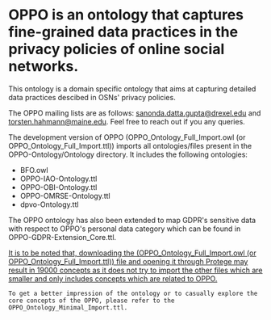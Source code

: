# OPPO is an ontology that captures fine-grained data practices in the privacy policies of online social networks.

This ontology is a domain specific ontology that aims at capturing detailed data practices descibed in OSNs' privacy policies. 

The OPPO mailing lists are as follows: sanonda.datta.gupta@drexel.edu and torsten.hahmann@maine.edu. Feel free to reach out if you any queries. 

The development version of OPPO (OPPO_Ontology_Full_Import.owl (or OPPO_Ontology_Full_Import.ttl)) imports all ontologies/files present in the OPPO-Ontology/Ontology directory. It includes the following ontologies:

- BFO.owl
- OPPO-IAO-Ontology.ttl
- OPPO-OBI-Ontology.ttl
- OPPO-OMRSE-Ontology.ttl
- dpvo-Ontology.ttl

The OPPO ontology has also been extended to map GDPR's sensitive data with respect to OPPO's personal data category which can be found in OPPO-GDPR-Extension_Core.ttl.

<u>It is to be noted that,  downloading the (OPPO_Ontology_Full_Import.owl (or OPPO_Ontology_Full_Import.ttl)) file and opening it through Protege may result in 19000 concepts as it does not try to import the other files which are smaller and only includes concepts which are related to OPPO.</u>

```To get a better impression of the ontology or to casually explore the core concepts of the OPPO, please refer to the OPPO_Ontology_Minimal_Import.ttl.```

